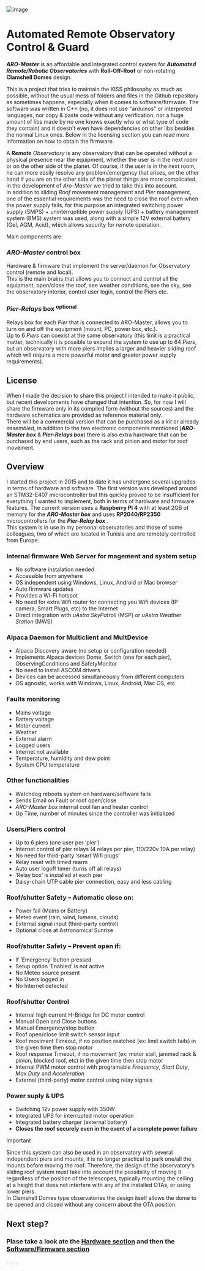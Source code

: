 ![image](https://github.com/user-attachments/assets/f11f5d3a-4bc3-4ead-ba16-23fee96c62ab)
# Automated Remote Observatory Control &amp; Guard

***ARO-Master*** is an affordable and integrated control system for ***Automated Remote/Robotic Observatories*** with **Roll-Off-Roof** or non-rotating **Clamshell Domes** design.

This is a project that tries to maintain the KISS philosophy as much as possible, without the usual mess of folders and files in the Github repository as sometimes happens, especially when it comes to software/firmware.
The software was written in C++ (no, it does not use "arduinos" or interpreted languages, nor copy & paste code without any verification, nor a huge amount of libs made by no one knows exactly who or what type of code they contain) and it doesn't even have dependencies on other libs besides the normal Linux ones. Below in the licensing section you can read more information on how to obtain the firmware.

A _***Remote*** Observatory_ is any observatory that can be operated without a physical presence near the equipment, whether the user is in the next room or on the other side of the planet. Of course, if the user is in the next room, he can more easily resolve any problem/emergency that arises, on the other hand if you are on the other side of the planet things are more complicated, in the development of _Aro-Master_ we tried to take this into account.    
In addition to sliding _Roof_ movement management and _Pier_ management, one of the essential requirements was the need to close the roof even when the power supply fails, for this purpose an integrated switching power supply (SMPS) + uninterruptible power supply (UPS) + battery management system (BMS) system was used, along with a simple 12V external battery (Gel, AGM, Acid), which allows security for remote operation.

Main components are:
### ***ARO-Master*** control box
Hardware & firmware that implement the server/daemon for Observatory control (remote and local).  
This is the main brains that allows you to connect and control all the equipment, open/close the roof, see weather conditions, see the sky, see the observatory interior, control user login, control the Piers etc.
### ***Pier-Relays*** box <sup>optional</sup>
Relays box for each _Pier_ that is connected to ARO-Master, allows you to turn on and off the equipment (mount, PC, power box, etc.).  
Up to 6 _Piers_ can coexist at the same observatory (this limit is a practical matter, technically it is possible to expand the system to use up to 64 _Piers_, but an observatory with more piers implies a larger and heavier sliding roof which will require a more powerful motor and greater power supply requirements).

## License
When I made the decision to share this project I intended to make it public, but recent developments have changed that intention. So, for now I will share the firmware only in its compiled form (without the sources) and the hardware schematics are provided as reference material only.  
There will be a commercial version that can be purchased as a _kit_ or already _assembled_, in addition to the two electronic components mentioned (***ARO-Master box*** & ***Pier-Relays box***) there is also extra hardware that can be purchased by end users, such as the rack and pinion and motor for roof movement.

## Overview
I started this project in 2015 and to date it has undergone several upgrades in terms of hardware and software. The first version was developed around an STM32-E407 microcontroller but this quickly proved to be insufficient for everything I wanted to implement, both in terms of hardware and firmware features. The current version uses a **Raspberry PI 4** with at least 2GB of memory for the ***ARO-Master box*** and uses **RP2040/RP2350** microcontrollers for the ***Pier-Relay box*** .  
This system is in use in my personal observatories and those of some colleagues, two of which are located in Tunisia and are remotely controlled from Europe.

### Internal firmware Web Server for magement and system setup
- No software instalation needed
- Accessible from anywhere
- OS independent using Windows, Linux, Android or Mac browser
- Auto firmware updates
- Provides a Wi-Fi hotspot
- No need for extra Wifi router for connecting you Wifi devices (IP camera, Smart Plugs, etc) to the Internet 
- Direct integration with _uAstro SkyPatroll_ (MSP) or _uAstro Weather Station_ (MWS)
### Alpaca Daemon for Multiclient and MultDevice
- Alpaca Discovery aware (no setup or configuration needed)
- Implements Alpaca devices Dome, Switch (one for each pier), ObservingConditions and  SafetyMonitor
- No need to install ASCOM drivers
- Devices can be accessed simultaneously from different computers
- OS agnostic, works with Windows, Linux, Android, Mac OS, etc
### Faults monitoring
- Mains voltage
- Battery voltage
- Motor current
- Weather
- External alarm
- Logged users
- Internet not available
- Temperature, humidity and dew point
- System CPU temperature 
### Other functionalities
- Watchdog reboots system on hardware/software fails
- Sends Email on Fault or roof open/close
- _ARO-Master box_ internal cool fan and heater control
- Up Time, number of minutes since the controller was initialized
### Users/Piers control
- Up to 6 piers  (one user per ‘pier’)
- Internet control of pier relays (4 relays per pier, 110/220v 10A per relay)
- No need for third-party ‘smart Wifi plugs’
- Relay reset with timed rearm
- Auto user logoff timer (turns off all relays)
- ‘Relay box’ is installed at each pier
- Daisy-chain UTP cable  pier connection, easy and less cabling
### Roof/shutter Safety – Automatic close on:
- Power fail (Mains or Battery)
- Meteo event (rain, wind, lumens, clouds)
- External signal input (third-party control)
- Optional close at Astronomical Sunrise
### Roof/shutter Safety – Prevent open if:
- If ‘Emergency’ button pressed
- Setup option ‘Enabled’ is not active
- No Meteo source present
- No Users logged in
- No Internet detected
### Roof/shutter Control
- Internal high current H-Bridge for DC motor control
- Manual Open and Close buttons
- Manual Emergency/stop button
- Roof open/close limit switch sensor input
- Roof moviment Timeout, if no position reatched (ex: limit switch fails) in the given time then stop motor
- Roof response Timeout, if no movement (ex: motor stall, jammed rack & pinion, blocked roof, etc) in the given time then stop motor
- Internal PWM motor control with programable _Frequency_, _Start Duty_, _Max Duty_ and _Acceleration_
- External (third-party) motor control using relay signals
### Power suply & UPS
- Switching 12v power supply with 350W
- Integrated UPS for interrupted motor operation
- Integrated battery charger (external battery)
- **Closes the roof securely even in the event of a complete power failure**

> [!IMPORTANT]
> Since this system can also be used in an observatory with several independent piers and mounts, it is no longer practical to park one/all the mounts before moving the roof.
> Therefore, the design of the observatory's sliding roof system must take into account the possibility of moving it regardless of the position of the telescopes, typically mounting the ceiling at a height that does not interfere with any of the installed OTAs, or using lower piers.  
> In Clamshell Domes type observatories the design itself allows the dome to be opened and closed without any concern about the OTA position.

## Next step?
### Plase take a look ate the [Hardware section](https://github.com/almtree/aro-master/tree/main/hardware) and then the [Software/Firmware section](https://github.com/almtree/aro-master/tree/main/firmware)

.
.
.
.
